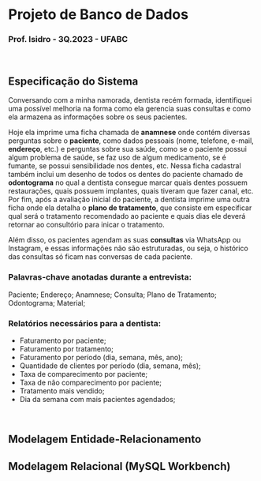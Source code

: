 # Projeto de Banco de Dados

### Prof. Isidro - 3Q.2023 - UFABC
<br>

## Especificação do Sistema
Conversando com a minha namorada, dentista recém formada, identifiquei uma possível melhoria na forma como ela gerencia suas consultas e como ela armazena as informações sobre os seus pacientes.

Hoje ela imprime uma ficha chamada de **anamnese** onde contém diversas perguntas sobre o **paciente**, como dados pessoais (nome, telefone, e-mail, **endereço**, etc.) e perguntas sobre sua saúde, como se o paciente possui algum problema de saúde, se faz uso de algum medicamento, se é fumante, se possui sensibilidade nos dentes, etc. Nessa ficha cadastral também inclui um desenho de todos os dentes do paciente chamado de **odontograma** no qual a dentista consegue marcar quais dentes possuem restaurações, quais possuem implantes, quais tiveram que fazer canal, etc. Por fim, após a avaliação inicial do paciente, a dentista imprime uma outra ficha onde ela detalha o **plano de tratamento**, que consiste em especificar qual será o tratamento recomendado ao paciente e quais dias ele deverá retornar ao consultório para inicar o tratamento.

Além disso, os pacientes agendam as suas **consultas** via WhatsApp ou Instagram, e essas informações não são estruturadas, ou seja, o histórico das consultas só ficam nas conversas de cada paciente.

### Palavras-chave anotadas durante a entrevista:
Paciente;
Endereço;
Anamnese;
Consulta;
Plano de Tratamento;
Odontograma;
Material;

### Relatórios necessários para a dentista:
* Faturamento por paciente;
* Faturamento por tratamento;
* Faturamento por período (dia, semana, mês, ano);
* Quantidade de clientes por período (dia, semana, mês);
* Taxa de comparecimento por paciente;
* Taxa de não comparecimento por paciente;
* Tratamento mais vendido;
* Dia da semana com mais pacientes agendados;

<br>

## Modelagem Entidade-Relacionamento



## Modelagem Relacional (MySQL Workbench)

